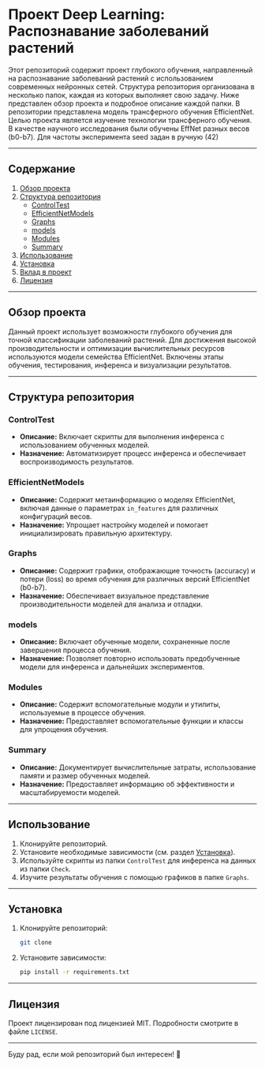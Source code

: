 # Проект Deep Learning: Распознавание заболеваний растений

Этот репозиторий содержит проект глубокого обучения, направленный на распознавание заболеваний растений с использованием современных нейронных сетей. Структура репозитория организована в несколько папок, каждая из которых выполняет свою задачу. Ниже представлен обзор проекта и подробное описание каждой папки.
В репозитории представлена модель трансферного обучения EfficientNet. Целью проекта является изучение технологии трансферного обучения.
В качестве научного исследования были обучены EffNet разных весов (b0-b7).
Для частоты эксперимента seed задан в ручную (42)

---

## Содержание

1. [Обзор проекта](#обзор-проекта)
2. [Структура репозитория](#структура-репозитория)
    - [ControlTest](#controltest)
    - [EfficientNetModels](#efficientnetmodels)
    - [Graphs](#graphs)
    - [models](#models)
    - [Modules](#modules)
    - [Summary](#summary)
3. [Использование](#использование)
4. [Установка](#установка)
5. [Вклад в проект](#вклад-в-проект)
6. [Лицензия](#лицензия)

---

## Обзор проекта

Данный проект использует возможности глубокого обучения для точной классификации заболеваний растений. Для достижения высокой производительности и оптимизации вычислительных ресурсов используются модели семейства EfficientNet. Включены этапы обучения, тестирования, инференса и визуализации результатов.

---

## Структура репозитория


### ControlTest
- **Описание:** Включает скрипты для выполнения инференса с использованием обученных моделей.
- **Назначение:** Автоматизирует процесс инференса и обеспечивает воспроизводимость результатов.

### EfficientNetModels
- **Описание:** Содержит метаинформацию о моделях EfficientNet, включая данные о параметрах `in_features` для различных конфигураций весов.
- **Назначение:** Упрощает настройку моделей и помогает инициализировать правильную архитектуру.

### Graphs
- **Описание:** Содержит графики, отображающие точность (accuracy) и потери (loss) во время обучения для различных версий EfficientNet (b0-b7).
- **Назначение:** Обеспечивает визуальное представление производительности моделей для анализа и отладки.

### models
- **Описание:** Включает обученные модели, сохраненные после завершения процесса обучения.
- **Назначение:** Позволяет повторно использовать предобученные модели для инференса и дальнейших экспериментов.

### Modules
- **Описание:** Содержит вспомогательные модули и утилиты, используемые в процессе обучения.
- **Назначение:** Предоставляет вспомогательные функции и классы для упрощения обучения.

### Summary
- **Описание:** Документирует вычислительные затраты, использование памяти и размер обученных моделей.
- **Назначение:** Предоставляет информацию об эффективности и масштабируемости моделей.

---

## Использование

1. Клонируйте репозиторий.
2. Установите необходимые зависимости (см. раздел [Установка](#установка)).
3. Используйте скрипты из папки `ControlTest` для инференса на данных из папки `Check`.
4. Изучите результаты обучения с помощью графиков в папке `Graphs`.

---

## Установка

1. Клонируйте репозиторий:
    ```bash
    git clone 
    ```
2. Установите зависимости:
    ```bash
    pip install -r requirements.txt
    ```
---

## Лицензия

Проект лицензирован под лицензией MIT. Подробности смотрите в файле `LICENSE`.

---

Буду рад, если мой репозиторий был интересен! 🚀

